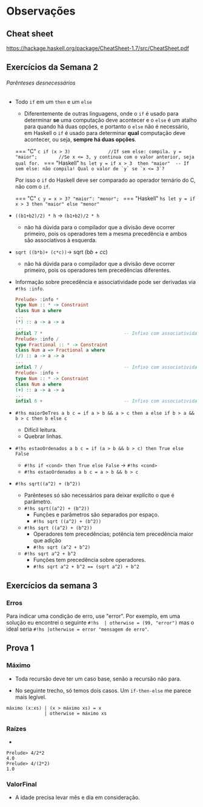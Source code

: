 # Observações

## Cheat sheet

https://hackage.haskell.org/package/CheatSheet-1.7/src/CheatSheet.pdf

## Exercícios da Semana 2

###### Parênteses desnecessários

* Todo `if` em um `then` e um `else`
    * Diferentemente de outras linguagens, onde o `if` é usado para determinar **se** uma computação deve acontecer e o `else` é um atalho para quando há duas opções, e portanto o `else` não é necessário, em Haskell o `if` é usado para determinar **qual** computação deve acontecer, ou seja, **sempre há duas opções**.

    === "C"
        ```c
        if (x > 3)              //If sem else: compila.
            y = "maior";        //Se x <= 3, y continua com o valor anterior, seja qual for.
        ```
    === "Haskell"
        ```hs
        let y = if x > 3 
            then "maior"  -- If sem else: não compila! Qual o valor de `y` se `x <= 3`?
        ```

    Por isso o `if` do Haskell deve ser comparado ao operador ternário do C, não com o `if`.

    === "C"
        ```c
        y = x > 3? "maior": "menor";
        ```
    === "Haskell"
        ```hs
        let y = if x > 3 then "maior" else "menor"
        ```


* `((b1+b2)/2) * h` -> `(b1+b2)/2 * h`
    * não há dúvida para o compilador que a divisão deve ocorrer primeiro, pois os operadores tem a mesma precedência e ambos são associativos à esquerda.
* `sqrt ((b*b)+ (c*c))`-> sqrt (b*b + c*c)
    * não há dúvida para o compilador que a divisão deve ocorrer primeiro, pois os operadores tem precedências diferentes.

* Informação sobre precedência e associatividade pode ser derivadas via `#!hs :info`.

    ```hs
    Prelude> :info *
    type Num :: * -> Constraint
    class Num a where
    ...
    (*) :: a -> a -> a
    ...
    infixl 7 *                              -- Infixo com associatividade a esquerda (l) e Precedência 7.
    Prelude> :info /
    type Fractional :: * -> Constraint
    class Num a => Fractional a where
    (/) :: a -> a -> a
    ...
    infixl 7 /                              -- Infixo com associatividade a esquerda (l) e Precedência 7.
    Prelude> :info +
    type Num :: * -> Constraint
    class Num a where
    (+) :: a -> a -> a
    ...
    infixl 6 +                              -- Infixo com associatividade a esquerda (l) e Precedência 6.
    ```

* `#!hs maiorDeTres a b c = if a > b && a > c then a else if b > a && b > c then b else c`
    * Difícil leitura.
    * Quebrar linhas.

* `#!hs estaoOrdenados a b c = if (a > b && b > c) then True else False`
    * `#!hs if <cond> then True else False` -> `#!hs <cond>`
    * `#!hs estaoOrdenados a b c = a > b && b > c`

* `#!hs sqrt((a^2) + (b^2))`
    * Parênteses só são necessários para deixar explícito o que é parâmetro.
    * `#!hs sqrt((a^2) + (b^2))`
        * Funções e parâmetros são separados por espaço. 
        * `#!hs sqrt ((a^2) + (b^2))`
    * `#!hs sqrt ((a^2) + (b^2))`
        * Operadores tem precedências; potência tem precedência maior que adição
        * `#!hs sqrt (a^2 + b^2)`
    * `#!hs sqrt a^2 + b^2`
        * Funções tem precedência sobre operadores.
        * `#!hs sqrt a^2 + b^2 == (sqrt a^2) + b^2`



## Exercícios da semana 3

### Erros
Para indicar uma condição de erro, use "error". Por exemplo, em uma solução eu encontrei o seguinte  `#!hs  | otherwise = (99, "error")` mas o ideal seria `#!hs |otherwise = error "mensagem de erro"`.



## Prova 1
### Máximo
* Toda recursão deve ter um caso base, senão a recursão não para.

* No seguinte trecho, só temos dois casos. Um `if-then-else` me parece mais legível.
```#!hs
máximo (x:xs) | (x > máximo xs) = x
              | otherwise = máximo xs
```

### Raízes
* 
```#!hs
Prelude> 4/2*2
4.0
Prelude> 4/(2*2)
1.0
```

### ValorFinal
* A idade precisa levar mês e dia em consideração.


